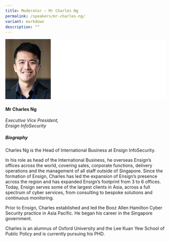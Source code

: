```yaml
---
title: Moderator – Mr Charles Ng
permalink: /speakers/mr-charles-ng/
variant: markdown
description: ""
---
```


![](/images/2024%20speakers/Charles_Ng.png)
#### **Mr Charles Ng**

*Executive Vice President, <br> Ensign InfoSecurity*

##### **Biography**
Charles Ng is the Head of International Business at Ensign InfoSecurity.

In his role as head of the International Business, he overseas Ensign’s offices across the world, covering sales, corporate functions, delivery operations and the management of all staff outside of Singapore. Since the formation of Ensign, Charles has led the expansion of Ensign’s presence across the region and has expanded Ensign’s footprint from 3 to 6 offices. Today, Ensign serves some of the largest clients in Asia, across a full spectrum of cyber services, from consulting to bespoke
solutions and continuous monitoring.

Prior to Ensign, Charles established and led the Booz Allen Hamilton Cyber Security practice in Asia Pacific. He began his career in the Singapore government.

Charles is an alumnus of Oxford University and the Lee Kuan Yew School of Public Policy and is currently pursuing his PHD.